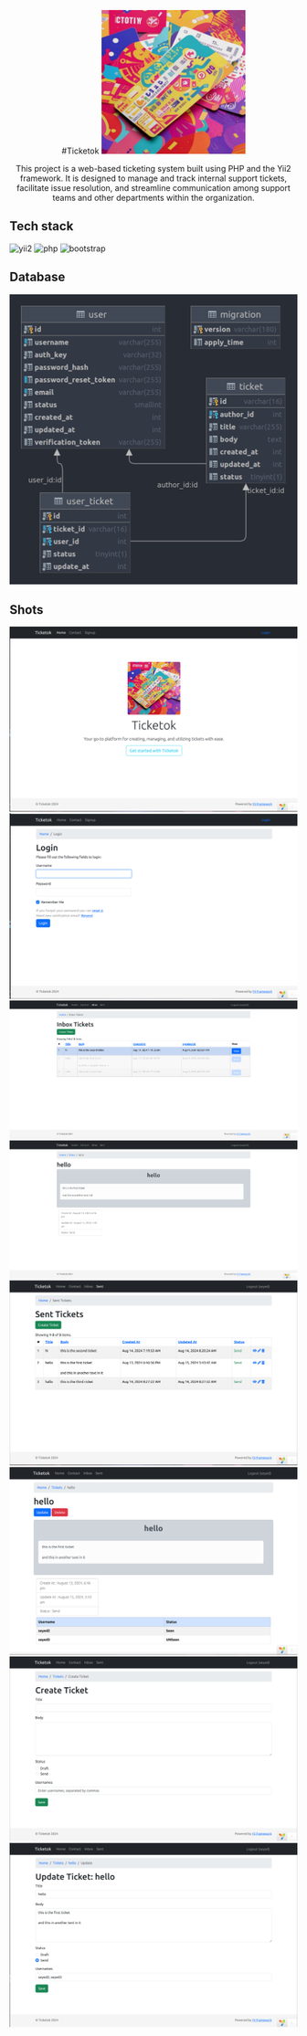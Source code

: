 <div align="center">

#Ticketok
<img src="shots/ticketok.jpg" width="50%">

This project is a web-based ticketing system built using PHP and the Yii2 framework. It is designed to manage and track internal support tickets, facilitate issue resolution, and streamline communication among support teams and other departments within the organization.
</div>

## Tech stack
![yii2](https://files.virgool.io/upload/users/432711/posts/rrl8e4rhjda9/dozqsr0widzo.jpeg)
![php](https://media.licdn.com/dms/image/D4E12AQEYqTrWsLnG4A/article-cover_image-shrink_720_1280/0/1702616887440?e=2147483647&v=beta&t=fiv7mCqZUx5JaiuZrTb9ID1sbO7GrWWSU5EKXopH2mE)
![bootstrap](https://www.tutorialrepublic.com/lib/images/bootstrap-5.0-illustration.png)

## Database
![](shots/ticketok.png)

## Shots
![](shots/home.png)
![](shots/login.png)
![](shots/inbox.png)
![](shots/view_recive.png)
![](shots/sent.png)
![](shots/view_sent.png)
![](shots/create.png)
![](shots/update.png)